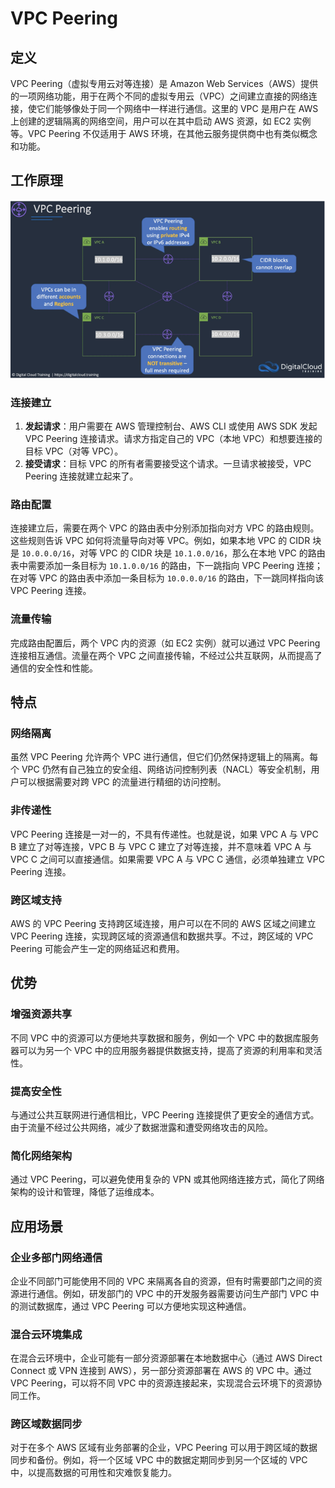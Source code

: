 # VPC Peering

## 定义

VPC Peering（虚拟专用云对等连接）是 Amazon Web
Services（AWS）提供的一项网络功能，用于在两个不同的虚拟专用云（VPC）之间建立直接的网络连接，使它们能够像处于同一个网络中一样进行通信。这里的
VPC 是用户在 AWS 上创建的逻辑隔离的网络空间，用户可以在其中启动 AWS 资源，如 EC2 实例等。VPC Peering 不仅适用于 AWS
环境，在其他云服务提供商中也有类似概念和功能。

## 工作原理

![img.png](../../static/img/AWS/img_1.png)

### 连接建立

1. **发起请求**：用户需要在 AWS 管理控制台、AWS CLI 或使用 AWS SDK 发起 VPC Peering 连接请求。请求方指定自己的 VPC（本地
   VPC）和想要连接的目标 VPC（对等 VPC）。
2. **接受请求**：目标 VPC 的所有者需要接受这个请求。一旦请求被接受，VPC Peering 连接就建立起来了。

### 路由配置

连接建立后，需要在两个 VPC 的路由表中分别添加指向对方 VPC 的路由规则。这些规则告诉 VPC 如何将流量导向对等 VPC。例如，如果本地
VPC 的 CIDR 块是 `10.0.0.0/16`，对等 VPC 的 CIDR 块是 `10.1.0.0/16`，那么在本地 VPC 的路由表中需要添加一条目标为
`10.1.0.0/16` 的路由，下一跳指向 VPC Peering 连接；在对等 VPC 的路由表中添加一条目标为 `10.0.0.0/16` 的路由，下一跳同样指向该
VPC Peering 连接。

### 流量传输

完成路由配置后，两个 VPC 内的资源（如 EC2 实例）就可以通过 VPC Peering 连接相互通信。流量在两个 VPC
之间直接传输，不经过公共互联网，从而提高了通信的安全性和性能。

## 特点

### 网络隔离

虽然 VPC Peering 允许两个 VPC 进行通信，但它们仍然保持逻辑上的隔离。每个 VPC 仍然有自己独立的安全组、网络访问控制列表（NACL）等安全机制，用户可以根据需要对跨
VPC 的流量进行精细的访问控制。

### 非传递性

VPC Peering 连接是一对一的，不具有传递性。也就是说，如果 VPC A 与 VPC B 建立了对等连接，VPC B 与 VPC C 建立了对等连接，并不意味着
VPC A 与 VPC C 之间可以直接通信。如果需要 VPC A 与 VPC C 通信，必须单独建立 VPC Peering 连接。

### 跨区域支持

AWS 的 VPC Peering 支持跨区域连接，用户可以在不同的 AWS 区域之间建立 VPC Peering 连接，实现跨区域的资源通信和数据共享。不过，跨区域的
VPC Peering 可能会产生一定的网络延迟和费用。

## 优势

### 增强资源共享

不同 VPC 中的资源可以方便地共享数据和服务，例如一个 VPC 中的数据库服务器可以为另一个 VPC 中的应用服务器提供数据支持，提高了资源的利用率和灵活性。

### 提高安全性

与通过公共互联网进行通信相比，VPC Peering 连接提供了更安全的通信方式。由于流量不经过公共网络，减少了数据泄露和遭受网络攻击的风险。

### 简化网络架构

通过 VPC Peering，可以避免使用复杂的 VPN 或其他网络连接方式，简化了网络架构的设计和管理，降低了运维成本。

## 应用场景

### 企业多部门网络通信

企业不同部门可能使用不同的 VPC 来隔离各自的资源，但有时需要部门之间的资源进行通信。例如，研发部门的 VPC 中的开发服务器需要访问生产部门
VPC 中的测试数据库，通过 VPC Peering 可以方便地实现这种通信。

### 混合云环境集成

在混合云环境中，企业可能有一部分资源部署在本地数据中心（通过 AWS Direct Connect 或 VPN 连接到 AWS），另一部分资源部署在 AWS
的 VPC 中。通过 VPC Peering，可以将不同 VPC 中的资源连接起来，实现混合云环境下的资源协同工作。

### 跨区域数据同步

对于在多个 AWS 区域有业务部署的企业，VPC Peering 可以用于跨区域的数据同步和备份。例如，将一个区域 VPC 中的数据定期同步到另一个区域的
VPC 中，以提高数据的可用性和灾难恢复能力。 